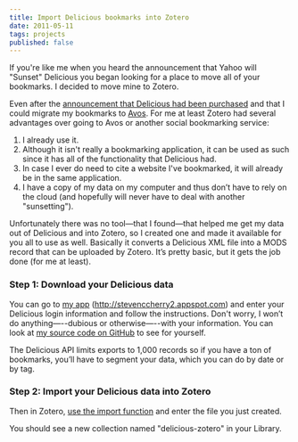 ```yaml
---
title: Import Delicious bookmarks into Zotero
date: 2011-05-11
tags: projects
published: false
---
```


If you're like me when you heard the announcement that Yahoo will "Sunset" Delicious you began looking for a place to move all of your bookmarks. I decided to move mine to Zotero.

Even after the [announcement that Delicious had been purchased](http://detnews.com/article/20110427/BIZ04/104270423/YouTube-founders-buy-bookmark-site-Delicious-from-Yahoo) and that I could migrate my bookmarks to [Avos](http://www.avos.com). For me at least Zotero had several advantages over going to Avos or another social bookmarking service:

1. I already use it.
1. Although it isn't really a bookmarking application, it can be used as such since it has all of the functionality that Delicious had.
1. In case I ever do need to cite a website I've bookmarked, it will already be in the same application.
1. I have a copy of my data on my computer and thus don’t have to rely on the cloud (and hopefully will never have to deal with another "sunsetting").

Unfortunately there was no tool—that I found—that helped me get my data out of Delicious and into Zotero, so I created one and made it available for you all to use as well. Basically it converts a Delicious XML file into a MODS record that can be uploaded by Zotero. It’s pretty basic, but it gets the job done (for me at least).

### Step 1: Download your Delicious data

You can go to [my app](http://stevenccherry2.appspot.com) (http://stevenccherry2.appspot.com) and enter your Delicious login information and follow the instructions. Don't worry, I won’t do anything—--dubious or otherwise—--with your information. You can look at [my source code on GitHub](https://github.com/sccherry/Delicious-Zotero-Converter) to see for yourself.

The Delicious API limits exports to 1,000 records so if you have a ton of bookmarks, you’ll have to segment your data, which you can do by date or by tag.

### Step 2: Import your Delicious data into Zotero

Then in Zotero, [use the import function](http://www.zotero.org/support/getting_stuff_into_your_library#importing_records_from_other_reference_tools) and enter the file you just created.

You should see a new collection named "delicious-zotero" in your Library.
